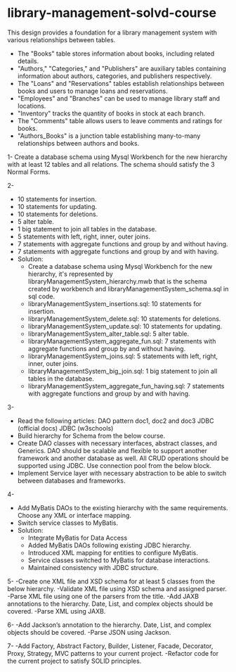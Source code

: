 # library-management-solvd-course
This design provides a foundation for a library management system with various relationships between tables.
- The "Books" table stores information about books, including related details.
- "Authors," "Categories," and "Publishers" are auxiliary tables containing information about authors, categories, and publishers respectively.
- The "Loans" and "Reservations" tables establish relationships between books and users to manage loans and reservations.
- "Employees" and "Branches" can be used to manage library staff and locations.
- "Inventory" tracks the quantity of books in stock at each branch.
- The "Comments" table allows users to leave comments and ratings for books.
- "Authors_Books" is a junction table establishing many-to-many relationships between authors and books.

1- Create a database schema using Mysql Workbench for the new hierarchy with at least 12 tables and all relations. The schema should satisfy the 3 Normal Forms.

2- 
- 10 statements for insertion.
- 10 statements for updating.
- 10 statements for deletions. 
- 5 alter table.
- 1 big statement to join all tables in the database.
- 5 statements with left, right, inner, outer joins.
- 7 statements with aggregate functions and group by and without having.
- 7 statements with aggregate functions and group by and with having.
- Solution:
    - Create a database schema using Mysql Workbench for the new hierarchy, it's represented by libraryManagementSystem_hierarchy.mwb that is the schema created by workbench and libraryManagementSystem_schema.sql in sql code.
    - libraryManagementSystem_insertions.sql: 10 statements for insertion.
    - libraryManagementSystem_delete.sql: 10 statements for deletions. 
    - libraryManagementSystem_update.sql: 10 statements for updating. 
    - libraryManagementSystem_alter_table.sql: 5 alter table.
    - libraryManagementSystem_aggregate_fun.sql: 7 statements with aggregate functions and group by and without having.
    - libraryManagementSystem_joins.sql: 5 statements with left, right, inner, outer joins.
    - libraryManagementSystem_big_join.sql:  1 big statement to join all tables in the database.
    - libraryManagementSystem_aggregate_fun_having.sql: 7 statements with aggregate functions and group by and with having.

3- 
- Read the following articles:
    DAO pattern doc1, doc2 and doc3
    JDBC (official docs)
    JDBC (w3schools)
- Build hierarchy for Schema from the below course.
- Create DAO classes with necessary interfaces, abstract classes, and Generics.  DAO should be scalable and flexible to support another framework and another database as well. All CRUD operations should be supported using JDBC. Use connection pool from the below block.
- Implement Service layer with necessary abstraction to be able to switch between databases and frameworks.

4-
- Add MyBatis DAOs to the existing hierarchy with the same requirements. Choose any XML or interface mapping.
- Switch service classes to MyBatis.
- Solution:
  - Integrate MyBatis for Data Access
  - Added MyBatis DAOs following existing JDBC hierarchy.
  - Introduced XML mapping for entities to configure MyBatis.
  - Service classes switched to MyBatis for database interactions.
  - Maintained consistency with JDBC structure.

5-
-Create one XML file and XSD schema for at least 5 classes from the below hierarchy.
-Validate XML file using XSD schema and assigned parser.
-Parse XML file using one of the parsers from the title.
-Add JAXB annotations to the hierarchy. Date, List, and complex objects should be covered.
-Parse XML using JAXB.

6-
-Add Jackson’s annotation to the hierarchy. Date, List, and complex objects should be covered.
-Parse JSON using Jackson.

7-
-Add Factory, Abstract Factory, Builder, Listener, Facade, Decorator, Proxy, Strategy, MVC patterns to your current project.
-Refactor code for the current project to satisfy SOLID principles.

